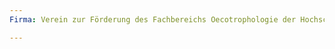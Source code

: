 ```yaml
---
Firma: Verein zur Förderung des Fachbereichs Oecotrophologie der Hochschule Niederrhein e.V.

---
```


